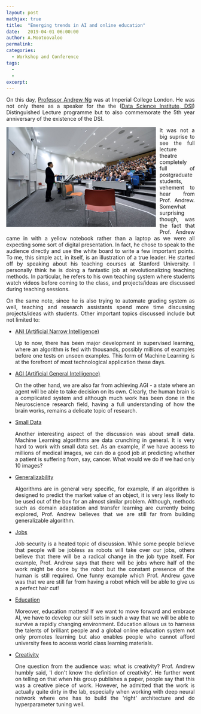 ```yaml
---
layout: post
mathjax: true
title:  "Emerging trends in AI and online education"
date:   2019-04-01 06:00:00
author: A.Mootoovaloo
permalink:
categories:
  - Workshop and Conference
tags:
  - 
  -
excerpt:
---
```


<p align="justify">On this day, <a href="https://www.coursera.org/instructor/andrewng">Professor Andrew Ng</a> was at Imperial College London. He was not only there as a speaker for the the (<a href="https://www.imperial.ac.uk/data-science/">Data Science Institute, DSI</a>) Distinguished Lecture programme but to also commemorate the 5th year anniversary of the existence of the DSI.</p>

<img src="/images/andrew-ng.jpg" align="left" width = "400" style = "margin-right: 10px; margin-bottom: 10px"/>

<p align="justify">It was not a big suprise to see the full lecture theatre completely full of postgraduate students, vehement to hear from Prof. Andrew. Somewhat surprising though, was the fact that Prof. Andrew came in with a yellow notebook rather than a laptop as we were all expecting some sort of digital presentation. In fact, he chose to speak to the audience directly and use the white board to write a few important points. To me, this simple act, in itself, is an illustration of a true leader. He started off by speaking about his teaching courses at Stanford University. I personally think he is doing a fantastic job at revolutionalizing teaching methods. In particular, he refers to his own teaching system where students watch videos before coming to the class, and projects/ideas are discussed during teaching sessions. </p>

<p align="justify">	On the same note, since he is also trying to automate grading system as well, teaching and research assistants spend more time discussing projects/ideas with students. Other important topics discussed include but not limited to:</p>

<ul>
  
  <li><u>ANI (Artificial Narrow Intelligence)</u></li>
  <p align="justify">Up to now, there has been major development in supervised learning, where an algorithm is fed with thousands, possibly millions of examples before one tests on unseen examples. This form of Machine Learning is at the forefront of most technological application these days.</p>
  
  <li><u>AGI (Artificial General Intelligence)</u></li>
  <p align="justify">On the other hand, we are also far from achieving AGI - a state where an agent will be able to take decision on its own. Clearly, the human brain is a complicated system and although much work has been done in the Neuroscience research field, having a full understanding of how the brain works, remains a delicate topic of research.</p>
  
  <li><u>Small Data</u></li>
  <p align="justify">Another interesting aspect of the discussion was about small data. Machine Learning algorithms are data crunching in general. It is very hard to work with small data set. As an example, if we have access to millions of medical images, we can do a good job at predicting whether a patient is suffering from, say, cancer. What would we do if we had only 10 images?</p>
  
  <li><u>Generalizability</u></li>
  <p align="justify">Algorithms are in general very specific, for example, if an algorithm is designed to predict the market value of an object, it is very less likely to be used out of the box for an almost similar problem. Although, methods such as domain adaptation and transfer learning are currently being explored, Prof. Andrew believes that we are still far from building generalizable algorithm.</p>
   
  <li><u>Jobs</u></li>
  <p align="justify">Job security is a heated topic of discussion. While some people believe that people will be jobless as robots will take over our jobs, others believe that there will be a radical change in the job type itself. For example, Prof. Andrew says that there will be jobs where half of the work might be done by the robot but the constant presence of the human is still required. One funny example which Prof. Andrew gave was that we are still far from having a robot which will be able to give us a perfect hair cut!</p>

  <li><u>Education</u></li>
  <p align="justify">Moreover, education matters! If we want to move forward and embrace AI, we have to develop our skill sets in such a way that we will be able to survive a rapidly changing environment. Education allows us to harness the talents of brilliant people and a global online education system not only promotes learning but also enables people who cannot afford university fees to access world class learning materials.</p>
  
  <li><u>Creativity</u></li>
  <p align="justify">One question from the audience was: what is creativity? Prof. Andrew humbly said, 'I don't know the definition of creativity'. He further went on telling on that when his group publishes a paper, people say that this was a creative piece of work. However, he admitted that the work is actually quite dirty in the lab, especially when working with deep neural network where one has to build the 'right' architecture and do hyperparameter tuning well.</p>
</ul>


